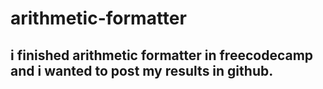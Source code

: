 # arithmetic-formatter
## i finished arithmetic formatter in freecodecamp and i wanted to post my results in github.



######
